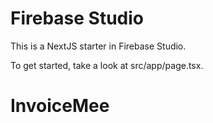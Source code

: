 # Firebase Studio

This is a NextJS starter in Firebase Studio.

To get started, take a look at src/app/page.tsx.
# InvoiceMee
